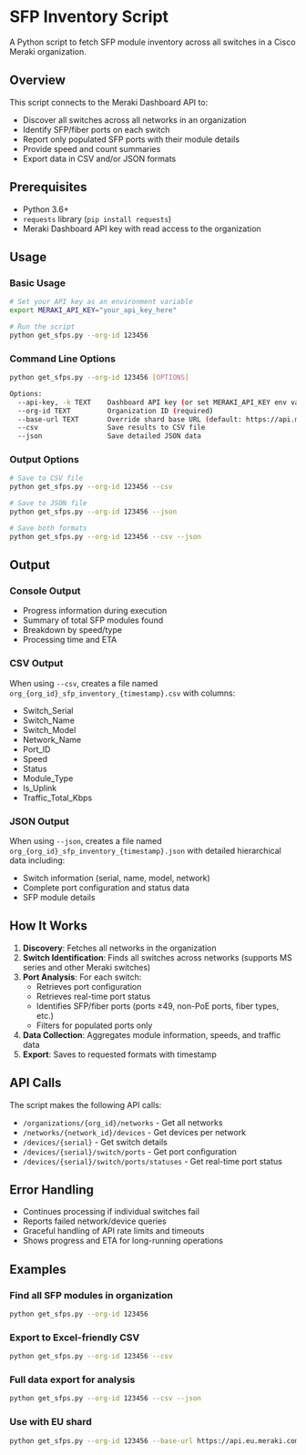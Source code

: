 # SFP Inventory Script

A Python script to fetch SFP module inventory across all switches in a Cisco Meraki organization.

## Overview

This script connects to the Meraki Dashboard API to:
- Discover all switches across all networks in an organization
- Identify SFP/fiber ports on each switch
- Report only populated SFP ports with their module details
- Provide speed and count summaries
- Export data in CSV and/or JSON formats

## Prerequisites

- Python 3.6+
- `requests` library (`pip install requests`)
- Meraki Dashboard API key with read access to the organization

## Usage

### Basic Usage
```bash
# Set your API key as an environment variable
export MERAKI_API_KEY="your_api_key_here"

# Run the script
python get_sfps.py --org-id 123456
```

### Command Line Options
```bash
python get_sfps.py --org-id 123456 [OPTIONS]

Options:
  --api-key, -k TEXT    Dashboard API key (or set MERAKI_API_KEY env var)
  --org-id TEXT         Organization ID (required)
  --base-url TEXT       Override shard base URL (default: https://api.meraki.com/api/v1)
  --csv                 Save results to CSV file
  --json                Save detailed JSON data
```

### Output Options
```bash
# Save to CSV file
python get_sfps.py --org-id 123456 --csv

# Save to JSON file  
python get_sfps.py --org-id 123456 --json

# Save both formats
python get_sfps.py --org-id 123456 --csv --json
```

## Output

### Console Output
- Progress information during execution
- Summary of total SFP modules found
- Breakdown by speed/type
- Processing time and ETA

### CSV Output
When using `--csv`, creates a file named `org_{org_id}_sfp_inventory_{timestamp}.csv` with columns:
- Switch_Serial
- Switch_Name  
- Switch_Model
- Network_Name
- Port_ID
- Speed
- Status
- Module_Type
- Is_Uplink
- Traffic_Total_Kbps

### JSON Output
When using `--json`, creates a file named `org_{org_id}_sfp_inventory_{timestamp}.json` with detailed hierarchical data including:
- Switch information (serial, name, model, network)
- Complete port configuration and status data
- SFP module details

## How It Works

1. **Discovery**: Fetches all networks in the organization
2. **Switch Identification**: Finds all switches across networks (supports MS series and other Meraki switches)
3. **Port Analysis**: For each switch:
   - Retrieves port configuration
   - Retrieves real-time port status
   - Identifies SFP/fiber ports (ports ≥49, non-PoE ports, fiber types, etc.)
   - Filters for populated ports only
4. **Data Collection**: Aggregates module information, speeds, and traffic data
5. **Export**: Saves to requested formats with timestamp

## API Calls

The script makes the following API calls:
- `/organizations/{org_id}/networks` - Get all networks
- `/networks/{network_id}/devices` - Get devices per network  
- `/devices/{serial}` - Get switch details
- `/devices/{serial}/switch/ports` - Get port configuration
- `/devices/{serial}/switch/ports/statuses` - Get real-time port status

## Error Handling

- Continues processing if individual switches fail
- Reports failed network/device queries
- Graceful handling of API rate limits and timeouts
- Shows progress and ETA for long-running operations

## Examples

### Find all SFP modules in organization
```bash
python get_sfps.py --org-id 123456
```

### Export to Excel-friendly CSV
```bash
python get_sfps.py --org-id 123456 --csv
```

### Full data export for analysis
```bash
python get_sfps.py --org-id 123456 --csv --json
```

### Use with EU shard
```bash
python get_sfps.py --org-id 123456 --base-url https://api.eu.meraki.com/api/v1
```
